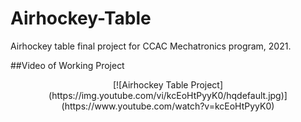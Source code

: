 # Airhockey-Table
Airhockey table final project for CCAC Mechatronics program, 2021.

##Video of Working Project
<p align=center>
[![Airhockey Table Project](https://img.youtube.com/vi/kcEoHtPyyK0/hqdefault.jpg)](https://www.youtube.com/watch?v=kcEoHtPyyK0)
</p>